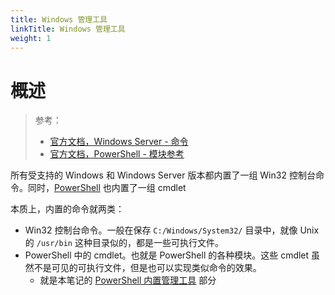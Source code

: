 ```yaml
---
title: Windows 管理工具
linkTitle: Windows 管理工具
weight: 1
---
```


# 概述

> 参考：
>
> - [官方文档，Windows Server - 命令](https://learn.microsoft.com/en-us/windows-server/administration/windows-commands/windows-commands)
> - [官方文档，PowerShell - 模块参考](https://learn.microsoft.com/en-us/powershell/module)

所有受支持的 Windows 和 Windows Server 版本都内置了一组 Win32 控制台命令。同时，[PowerShell](/docs/1.操作系统/Terminal%20与%20Shell/WindowsShell/PowerShell/PowerShell.md) 也内置了一组 cmdlet

本质上，内置的命令就两类：

- Win32 控制台命令。一般在保存 `C:/Windows/System32/` 目录中，就像 Unix 的 `/usr/bin` 这种目录似的，都是一些可执行文件。
- PowerShell 中的 cmdlet。也就是 PowerShell 的各种模块。这些 cmdlet 虽然不是可见的可执行文件，但是也可以实现类似命令的效果。
  - 就是本笔记的 [PowerShell 内置管理工具](/docs/1.操作系统/Windows%20管理/Windows%20管理工具/PowerShell%20内置管理工具/PowerShell%20内置管理工具.md) 部分
